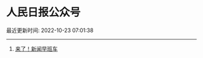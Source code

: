 # 人民日报公众号

最近更新时间: 2022-10-23 07:01:38

--- 
1. [来了！新闻早班车](https://mp.weixin.qq.com/s/A-cGSiwA9ZUSKBJ0Y5dwTA) 
